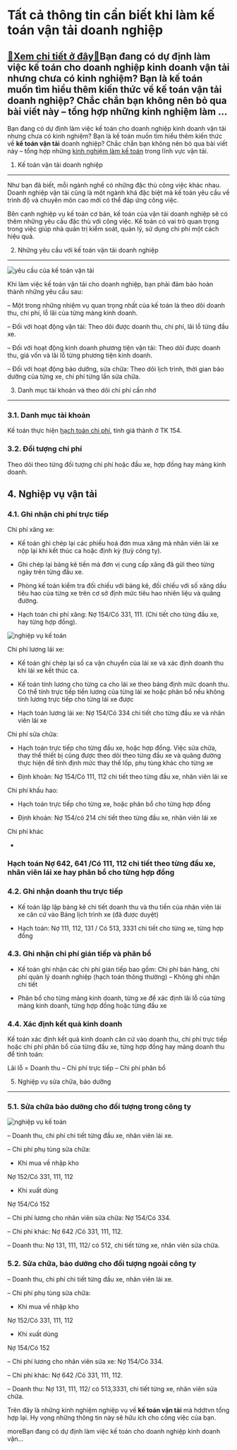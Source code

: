 Tất cả thông tin cần biết khi làm kế toán vận tải doanh nghiệp
==============================================================

[:gift:Xem chi tiết ở đây:gift:](https://hddtvn.com/tat-ca-thong-tin-can-biet-khi-lam-ke-toan-van-tai-doanh-nghiep/)Bạn đang có dự định làm việc kế toán cho doanh nghiệp kinh doanh vận tải nhưng chưa có kinh nghiệm? Bạn là kế toán muốn tìm hiểu thêm kiến thức về kế toán vận tải doanh nghiệp? Chắc chắn bạn không nên bỏ qua bài viết này – tổng hợp những kinh nghiệm làm …
---------------------------------------------------------------------------------------------------------------------------------------------------------------------------------------------------------------------------------------------------------------

Bạn đang có dự định làm việc kế toán cho doanh nghiệp kinh doanh vận tải nhưng chưa có kinh nghiệm? Bạn là kế toán muốn tìm hiểu thêm kiến thức về **kế toán vận tải** doanh nghiệp? Chắc chắn bạn không nên bỏ qua bài viết này – tổng hợp những [kinh nghiệm làm kế toán](#) trong lĩnh vực vận tải.


1. Kế toán vận tải doanh nghiệp
-------------------------------


Như bạn đã biết, mỗi ngành nghề có những đặc thù công việc khác nhau. Doanh nghiệp vận tải cũng là một ngành khá đặc biệt mà kế toán yêu cầu về trình độ và chuyên môn cao mới có thể đáp ứng công việc.


Bên cạnh nghiệp vụ kế toán cơ bản, kế toán của vận tải doanh nghiệp sẽ có thêm những yêu cầu đặc thù với công việc. Kế toán có vai trò quan trọng trong việc giúp nhà quản trị kiểm soát, quản lý, sử dụng chi phí một cách hiệu quả.


2. Những yêu cầu với kế toán vận tải doanh nghiệp
-------------------------------------------------


![yêu cầu của kế toán vận tải](https://hddtvn.com/wp-content/uploads/2021/01/video_cover_image_url-1503134646.crop-730x436-1.jpg)


Khi làm việc kế toán vận tải cho doanh nghiệp, bạn phải đảm bảo hoàn thành những yêu cầu sau:


– Một trong những nhiệm vụ quan trọng nhất của kế toán là theo dõi doanh thu, chi phí, lỗ lãi của từng mảng kinh doanh.


– Đối với hoạt động vận tải: Theo dõi được doanh thu, chi phí, lãi lỗ từng đầu xe.


– Đối với hoạt động kinh doanh phương tiện vận tải: Theo dõi được doanh thu, giá vốn và lãi lỗ từng phương tiện kinh doanh.


– Đối với hoạt động bảo dưỡng, sửa chữa: Theo dõi lịch trình, thời gian bảo dưỡng của từng xe, chi phí từng lần sửa chữa.


3. Danh mục tài khoản và theo dõi chi phí cần nhớ
-------------------------------------------------


### 3.1. Danh mục tài khoản


Kế toán thực hiện [hạch toán chi phí](#), tính giá thành ở TK 154.


### 3.2. Đối tượng chi phí


Theo dõi theo từng đối tượng chi phí hoặc đầu xe, hợp đồng hay mảng kinh doanh.


4. Nghiệp vụ vận tải
--------------------


### **4.1. Ghi nhận chi phí trực tiếp**


Chi phí xăng xe:


* Kế toán ghi chép lại các phiếu hoá đơn mua xăng mà nhân viên lái xe nộp lại khi kết thúc ca hoặc định kỳ (tuỳ công ty).

* Ghi chép lại bảng kê tiền mà đơn vị cung cấp xăng đã gửi theo từng ngày trên từng đầu xe.

* Phòng kế toán kiểm tra đối chiếu với bảng kê, đối chiếu với số xăng dầu tiêu hao của từng xe trên cơ sở định mức tiêu hao nhiên liệu và quãng đường.

* Hạch toán chi phí xăng: Nợ 154/Có 331, 111. (Chi tiết cho từng đầu xe, hay từng hợp đồng).



![nghiệp vụ kế toán](https://hddtvn.com/wp-content/uploads/2021/01/video_cover_image_url.crop-730x436-1.jpg)


Chi phí lương lái xe:


* Kế toán ghi chép lại số ca vận chuyển của lái xe và xác định doanh thu khi lái xe kết thúc ca.

* Kế toán tính lương cho từng ca cho lái xe theo bảng định mức doanh thu. Có thể tính trực tiếp tiền lương của từng lái xe hoặc phân bổ nếu không tính lương trực tiếp cho từng lái xe được

* Hạch toán lương lái xe: Nợ 154/Có 334 chi tiết cho từng đầu xe và nhân viên lái xe



Chi phí sửa chữa:


* Hạch toán trực tiếp cho từng đầu xe, hoặc hợp đồng. Việc sửa chữa, thay thế thiết bị cũng được theo dõi theo từng đầu xe và quãng đường thực hiện để tính định mức thay thế lốp, phụ tùng khác cho từng xe

* Định khoản: Nợ 154/Có 111, 112 chi tiết theo từng đầu xe, nhân viên lái xe



Chi phí khấu hao:


* Hạch toán trực tiếp cho từng xe, hoặc phân bổ cho từng hợp đồng

* Định khoản: Nợ 154/có 214 chi tiết theo từng đầu xe, nhân viên lái xe



Chi phí khác


* 
### Hạch toán Nợ 642, 641 /Có 111, 112 chi tiết theo từng đầu xe, nhân viên lái xe hay phân bổ cho từng hợp đồng






### **4.2. Ghi nhận doanh thu trực tiếp**




* Kế toán lập lập bảng kê chi tiết doanh thu và thu tiền của nhân viên lái xe căn cứ vào Bảng lịch trình xe (đã được duyệt)

* Hạch toán: Nợ 111, 112, 131 / Có 513, 3331 chi tiết cho từng xe, từng hợp đồng



### **4.3. Ghi nhận chi phí gián tiếp và phân bổ**




* Kế toán ghi nhận các chi phí gián tiếp bao gồm: Chi phí bán hàng, chi phí quản lý doanh nghiệp (hạch toán thông thường) – Không ghi nhận chi tiết

* Phân bổ cho từng mảng kinh doanh, từng xe để xác định lãi lỗ của từng mảng kinh doanh, từng hợp đồng hoặc từng đầu xe



### **4.4. Xác định kết quả kinh doanh**


Kế toán xác định kết quả kinh doanh căn cứ vào doanh thu, chi phí trực tiếp hoặc chi phí phân bổ của từng đầu xe, từng hợp đồng hay mảng doanh thu để tính toán:


Lãi lỗ = Doanh thu – Chi phí trực tiếp – Chi phí phân bổ

5. Nghiệp vụ sửa chữa, bảo dưỡng
--------------------------------


### 5.1. Sửa chữa bảo dưỡng cho đối tượng trong công ty


![nghiệp vụ kế toán](https://hddtvn.com/wp-content/uploads/2021/01/làm-kế-toán-có-cần-bằng-không.png)


– Doanh thu, chi phí chi tiết từng đầu xe, nhân viên lái xe.


– Chi phí phụ tùng sửa chữa:


+ Khi mua về nhập kho


Nợ 152/Có 331, 111, 112


+ Khi xuất dùng


Nợ 154/Có 152


– Chi phí lương cho nhân viên sửa chữa: Nợ 154/Có 334.


– Chi phí khác: Nợ 642 /Có 331, 111, 112.


– Doanh thu: Nợ 131, 111, 112/ có 512, chi tiết từng xe, nhân viên sửa chữa.


### 5.2. Sửa chữa, bảo dưỡng cho đối tượng ngoài công ty


– Doanh thu, chi phí chi tiết từng đầu xe, nhân viên lái xe.


– Chi phí phụ tùng sửa chữa:


+ Khi mua về nhập kho


Nợ 152/Có 331, 111, 112


+ Khi xuất dùng


Nợ 154/Có 152


– Chi phí lương cho nhân viên sửa xe: Nợ 154/Có 334.


– Chi phí khác: Nợ 642 /Có 331, 111, 112.


– Doanh thu: Nợ 131, 111, 112/ có 513,3331, chi tiết từng xe, nhân viên sửa chữa.


Trên đây là những kinh nghiệm nghiệp vụ về **kế toán vận tải** mà hddtvn tổng hợp lại. Hy vọng những thông tin này sẽ hữu ích cho công việc của bạn.




moreBạn đang có dự định làm việc kế toán cho doanh nghiệp kinh doanh vận…

